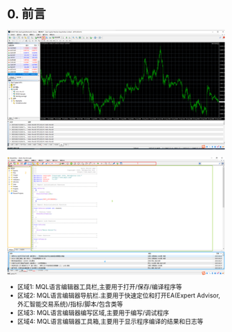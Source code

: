# 0. 前言

![MQ语言编辑器图标](./img/MQ语言编辑器图标.png)

![MQL4语言编写界面](./img/MQL4语言编写界面.png)

- 区域1: MQL语言编辑器工具栏,主要用于打开/保存/编译程序等
- 区域2: MQL语言编辑器导航栏.主要用于快速定位和打开EA(Expert Advisor,外汇智能交易系统)/指标/脚本/包含类等
- 区域3: MQL语言编辑器编写区域,主要用于编写/调试程序
- 区域4: MQL语言编辑器工具箱,主要用于显示程序编译的结果和日志等